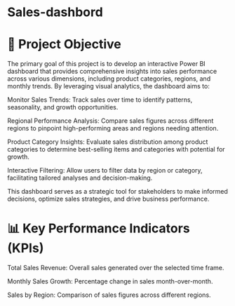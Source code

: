 # Sales-dashbord

# 🎯 Project Objective
The primary goal of this project is to develop an interactive Power BI dashboard that provides comprehensive insights into sales performance across various dimensions, including product categories, regions, and monthly trends. By leveraging visual analytics, the dashboard aims to:​

Monitor Sales Trends: Track sales over time to identify patterns, seasonality, and growth opportunities.

Regional Performance Analysis: Compare sales figures across different regions to pinpoint high-performing areas and regions needing attention.

Product Category Insights: Evaluate sales distribution among product categories to determine best-selling items and categories with potential for growth.

Interactive Filtering: Allow users to filter data by region or category, facilitating tailored analyses and decision-making.​

This dashboard serves as a strategic tool for stakeholders to make informed decisions, optimize sales strategies, and drive business performance.

# 📊 Key Performance Indicators (KPIs)
Total Sales Revenue: Overall sales generated over the selected time frame.

Monthly Sales Growth: Percentage change in sales month-over-month.

Sales by Region: Comparison of sales figures across different regions.
